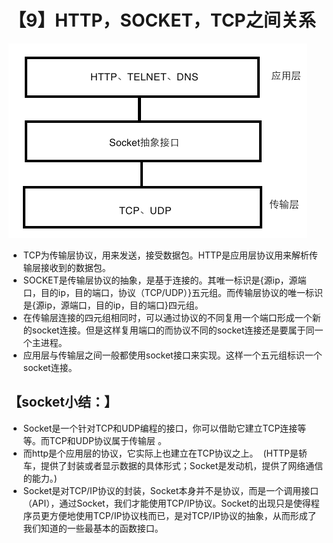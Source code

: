 # 【9】HTTP，SOCKET，TCP之间关系
![f6b9c75a01a8650cbdb6c70705973c4a](【9】HTTP，SOCKET，TCP之间关系.resources/40494614-7D28-4749-8EAA-71636C2CC4A0.png)
- TCP为传输层协议，用来发送，接受数据包。HTTP是应用层协议用来解析传输层接收到的数据包。
- SOCKET是传输层协议的抽象，是基于连接的。其唯一标识是{源ip，源端口，目的ip，目的端口，协议（TCP/UDP）}五元组。而传输层协议的唯一标识是{源ip，源端口，目的ip，目的端口}四元组。
- 在传输层连接的四元组相同时，可以通过协议的不同复用一个端口形成一个新的socket连接。但是这样复用端口的而协议不同的socket连接还是要属于同一个主进程。
- 应用层与传输层之间一般都使用socket接口来实现。这样一个五元组标识一个socket连接。
## 【socket小结：】
- Socket是一个针对TCP和UDP编程的接口，你可以借助它建立TCP连接等等。而TCP和UDP协议属于传输层 。  
- 而http是个应用层的协议，它实际上也建立在TCP协议之上。  (HTTP是轿车，提供了封装或者显示数据的具体形式；Socket是发动机，提供了网络通信的能力。)
- Socket是对TCP/IP协议的封装，Socket本身并不是协议，而是一个调用接口（API），通过Socket，我们才能使用TCP/IP协议。Socket的出现只是使得程序员更方便地使用TCP/IP协议栈而已，是对TCP/IP协议的抽象，从而形成了我们知道的一些最基本的函数接口。